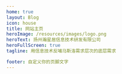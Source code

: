 ```yaml
---
home: true
layout: Blog
icon: house
title: 网站主页
heroImage: /resources/images/logo.png
heroText: 扬州瀚星居信息技术研发有限公司
heroFullScreen: true
tagline: 用信息技术反哺马斯洛需求层次的底层需求

footer: 自定义你的页脚文字
---
```

